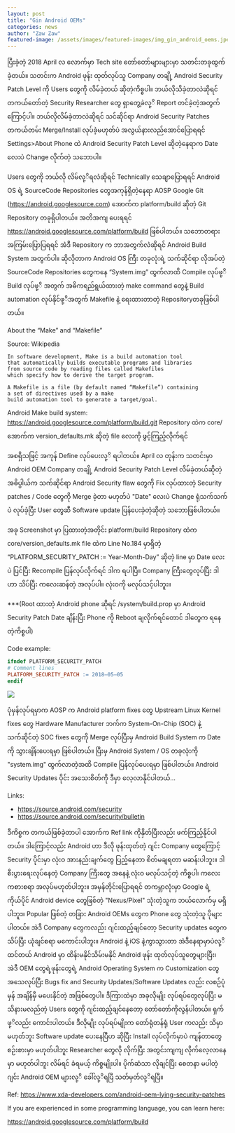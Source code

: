```yaml
---
layout: post
title: "Gin Android OEMs"
categories: news
author: "Zaw Zaw"
featured-image: /assets/images/featured-images/img_gin_android_oems.jpeg
---
```


ပြီးခဲ့တဲ့ 2018 April လ လောက်မှာ Tech site တော်တော်များများမှာ သတင်းတခုထွက်ခဲ့တယ်။ သတင်းက Android ဖုန်း ထုတ်လုပ်သူ Company တချို့ Android Security Patch Level ကို Users တွေကို လိမ်ခဲ့တယ် ဆိုတဲ့ကိစ္စပါ။ ဘယ်လိုသိခဲ့တာလဲဆိုရင် တကယ်တော်တဲ့ Security Researcher တွေ ရှာတွေ့ခဲလု့ိ Report တင်ခဲ့တဲ့အတွက်ကြောင့်ပါ။ ဘယ်လိုလိမ်ခဲ့တာလဲဆိုရင် သင်ဆိုင်ရာ Android Security Patches တကယ်တမ်း Merge/Install လုပ်ခဲ့မဟုတ်ပဲ အလွယ်နားလည်အောင်ပြောရရင် Settings>About Phone ထဲ Android Security Patch Level ဆိုတဲ့နေရာက Date လေးပဲ Change လိုက်တဲ့ သဘောပါ။

Users တွေကို ဘယ်လို လိမ်လု့ိရလဲဆိုရင် Technically သေချာပြောရရင် Android OS ရဲ့ SourceCode Repositories တွေအကုန်ရှိတဲ့နေရာ AOSP Google Git (https://android.googlesource.com) အောက်က platform/build ဆိုတဲ့ Git Repository တခုရှိပါတယ်။ အတိအကျ ပေးရရင် https://android.googlesource.com/platform/build ဖြစ်ပါတယ်။ သဘောတရား အကြမ်းပြောပြရရင် အဲဒီ Repository က ဘာအတွက်လဲဆိုရင် Android Build System အတွက်ပါ။ ဆိုလိုတာက Android OS ကြီး တခုလုံးရဲ့ သက်ဆိုင်ရာ လိုအပ်တဲ့ SourceCode Repositories တွေကနေ “System.img” ထွက်လာထိ Compile လုပ်ဖု့ိ Build လုပ်ဖု့ိ အတွက် အဓိကရည်ရွယ်ထားတဲ့ make command တွေနဲ့ Build automation လုပ်နိုင်ဖု့ိအတွက် Makefile နဲ့ ရေးထားတာတဲ့ Repositoryတခုဖြစ်ပါတယ်။

About the “Make” and “Makefile”

Source: Wikipedia

```
In software development, Make is a build automation tool 
that automatically builds executable programs and libraries 
from source code by reading files called Makefiles 
which specify how to derive the target program.

A Makefile is a file (by default named “Makefile”) containing 
a set of directives used by a make 
build automation tool to generate a target/goal.
```

Android Make build system: https://android.googlesource.com/platform/build.git Repository ထဲက core/အောက်က version_defaults.mk ဆိုတဲ့ file လေးကို ဖွင့်ကြည့်လိုက်ရင်

<script src="https://gist.github.com/zawzaww/3fc7723ebc6b87f0fe043693e67d1463.js"></script>

အစရှိသဖြင့် အကုန် Define လုပ်ပေးလု့ိ ရပါတယ်။ April လ တုန်းက သတင်းမှာ Android OEM Company တချို့ Android Security Patch Level လိမ်ခဲ့တယ်ဆိုတဲ့ အဓိပ္ပါယ်က သက်ဆိုင်ရာ Android Security flaw တွေကို Fix လုပ်ထားတဲ့ Security patches / Code တွေကို Merge ခဲ့တာ မဟုတ်ပဲ "Date" လေးပဲ Change ရုံသက်သက်ပဲ လုပ်ခဲ့ပြီး User တွေဆီ Software update ပြန်ပေးခဲ့တဲ့ဆိုတဲ့ သဘောဖြစ်ပါတယ်။

အခု Screenshot မှာ ပြထားတဲ့အတိုင်း platform/build Repository ထဲက core/version_defaults.mk file ထဲက Line No.184 မှာရှိတဲ့ “PLATFORM_SECURITY_PATCH := Year-Month-Day” ဆိုတဲ့ line မှာ Date လေးပဲ ပြင်ပြီး Recompile ပြန်လုပ်လိုက်ရင် ဒါက ရပါပြီ။ Company ကြီးတွေလုပ်ပြီး ဒါဟာ သိပ်ပြီး ကလေးဆန်တဲ့ အလုပ်ပါ။ လုံးဝကို မလုပ်သင့်ပါဘူး။

***(Root ထားတဲ့ Android phone ဆိုရင် /system/build.prop မှာ Android Security Patch Date ချိန်းပြီး Phone ကို Reboot ချလိုက်ရင်တောင် ဒါတွေက ရနေတဲ့ကိစ္စပါ)

Code example:

```mk
ifndef PLATFORM_SECURITY_PATCH
# Comment lines
PLATFORM_SECURITY_PATCH := 2018–05–05
endif
```

<img src="https://cdn-images-1.medium.com/max/800/1*J88H5_PwEklu9zFgoGfKgg.png" />

ပုံမှန်လုပ်ရမှာက AOSP က Android platform fixes တွေ Upstream Linux Kernel fixes တွေ Hardware Manufacturer ဘက်က System-On-Chip (SOC) နဲ့ သက်ဆိုင်တဲ့ SOC fixes တွေကို Merge လုပ်ပြီးမှ Android Build System က Date ကို သွားချိန်းပေးရမှာ ဖြစ်ပါတယ်။ ပြီးမှ Android System / OS တခုလုံးကို "system.img" ထွက်လာတဲ့အထိ Compile ပြန်လုပ်ပေးရမှာ ဖြစ်ပါတယ်။ Android Security Updates ပိုင်း အသေးစိတ်ကို ဒီမှာ လေ့လာနိုင်ပါတယ်...

Links:
- https://source.android.com/security
- https://source.android.com/security/bulletin

ဒီကိစ္စက တကယ်ဖြစ်ခဲ့တာပါ အောက်က Ref link ကိုနှိတ်ပြီးလည်း ဖက်ကြည့်နိုင်ပါတယ်။ ဒါကြောင့်လည်း Android ဟာ ဒီလို ဖုန်းထုတ်တဲ့ ဂျင်း Company တွေကြောင့် Security ပိုင်းမှာ လုံးဝ အားနည်းချက်တွေ ပြည့်နေတာ စိတ်မချရတာ မဆန်းပါဘူး။ ဒါ စီးပွားရေးလုပ်နေတဲ့ Company ကြီးတွေ အနေနဲ့ လုံးဝ မလုပ်သင့်တဲ့ ကိစ္စပါ၊ ကလေးကစားစရာ အလုပ်မဟုတ်ပါဘူး။ အမှန်တိုင်းပြောရရင် တကမ္ဘာလုံးမှာ Google ရဲ့ ကိုယ်ပိုင် Android device တွေဖြစ်တဲ့ "Nexus/Pixel" သုံးတဲ့သူက ဘယ်လောက်မှ မရှိပါဘူး။ Popular ဖြစ်တဲ့ တခြား Android OEMs တွေက Phone တွေ သုံးတဲ့သူ ပိုများပါတယ်။ အဲဒီ Company တွေကလည်း ဂျင်းထည့်ချင်တော့ Security updates တွေက သိပ်ပြီး ယုံချင်စရာ မကောင်းပါဘူး။ Android နဲ့ iOS နဲ့ကွာသွားတာ အဲဒီနေရာမှာပဲလု့ိထင်တယ် Android မှာ ထိန်းမနိုင်သိမ်းမနိုင် Android ဖုန်း ထုတ်လုပ်သူတွေများပြီး၊ အဲဒီ OEM တွေရဲ့ဖုန်းတွေရဲ့ Android Operating System က Customization တွေ အသေလုပ်ပြီး Bugs fix and Security Updates/Software Updates လည်း လစဉ်ပုံမှန် အချိန်မှီ မပေးနိုင်တဲ့ အဖြစ်တွေပါ။ ဒီကြားထဲမှာ အခုလိုမျိုး လုပ်ရပ်တွေလုပ်ပြီး မသိနားမလည်တဲ့ Users တွေကို ဂျင်းထည့်ချင်နေတော့ တော်တော်ကိုလွန်ပါတယ်။ ရှက်ဖု့ိလည်း ကောင်းပါတယ်။ ဒီလိုမျိုး လုပ်ရပ်မျိုးက တော်ရုံတန်ရုံ User ကလည်း သိမှာ မဟုတ်ဘူး Software update ပေးနေပြီဟ ဆိုပြီး Install လုပ်လိုက်မှာပဲ ကျန်တာတွေ စဉ်းစားမှာ မဟုတ်ပါဘူး Researcher တွေလို လိုက်ပြီး အတွင်းကျကျ လိုက်‌လေ့လာနေမှာ မဟုတ်ပါဘူး လိမ်ရင် ခံရမယ့် ကိစ္စမျိုးပါ။ ပိုက်ဆံသာ လိုချင်ပြီး စေတနာ မပါတဲ့ ဂျင်း Android OEM များလု့ိ ခေါ်လု့ိရပြီ သတ်မှတ်လု့ိရပြီ။

Ref: https://www.xda-developers.com/android-oem-lying-security-patches

If you are experienced in some programming language, you can learn here:

https://android.googlesource.com/platform/build

